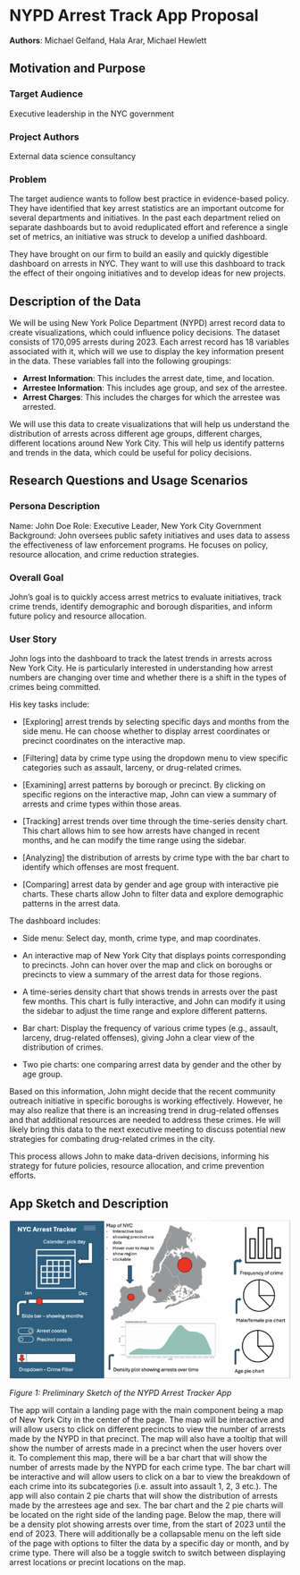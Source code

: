 # NYPD Arrest Track App Proposal

**Authors**: Michael Gelfand, Hala Arar, Michael Hewlett

## Motivation and Purpose

### Target Audience

Executive leadership in the NYC government

### Project Authors

External data science consultancy

### Problem

The target audience wants to follow best practice in evidence-based policy. They have identified that key arrest statistics are an important outcome for several departments and initiatives. In the past each department relied on separate dashboards but to avoid reduplicated effort and reference a single set of metrics, an initiative was struck to develop a unified dashboard.

They have brought on our firm to build an easily and quickly digestible dashboard on arrests in NYC. They want to will use this dashboard to track the effect of their ongoing initiatives and to develop ideas for new projects.

## Description of the Data

We will be using New York Police Department (NYPD) arrest record data to create visualizations, which could influence policy decisions. The dataset consists of 170,095 arrests during 2023. Each arrest record has 18 variables associated with it, which will we use to display the key information present in the data. These variables fall into the following groupings:

- **Arrest Information**: This includes the arrest date, time, and location.
- **Arrestee Information**: This includes age group, and sex of the arrestee.
- **Arrest Charges**: This includes the charges for which the arrestee was arrested.

We will use this data to create visualizations that will help us understand the distribution of arrests across different age groups, different charges, different locations around New York City. This will help us identify patterns and trends in the data, which could be useful for policy decisions.

## Research Questions and Usage Scenarios

### Persona Description

Name: John Doe
Role: Executive Leader, New York City Government
Background: John oversees public safety initiatives and uses data to assess the effectiveness of law enforcement programs. He focuses on policy, resource allocation, and crime reduction strategies.

### Overall Goal

John’s goal is to quickly access arrest metrics to evaluate initiatives, track crime trends, identify demographic and borough disparities, and inform future policy and resource allocation.

### User Story

John logs into the dashboard to track the latest trends in arrests across New York City. He is particularly interested in understanding how arrest numbers are changing over time and whether there is a shift in the types of crimes being committed. 

His key tasks include:

- [Exploring] arrest trends by selecting specific days and months from the side menu. He can choose whether to display arrest coordinates or precinct coordinates on the interactive map.

- [Filtering] data by crime type using the dropdown menu to view specific categories such as assault, larceny, or drug-related crimes.

- [Examining] arrest patterns by borough or precinct. By clicking on specific regions on the interactive map, John can view a summary of arrests and crime types within those areas.

- [Tracking] arrest trends over time through the time-series density chart. This chart allows him to see how arrests have changed in recent months, and he can modify the time range using the sidebar.


- [Analyzing] the distribution of arrests by crime type with the bar chart to identify which offenses are most frequent.

- [Comparing] arrest data by gender and age group with interactive pie charts. These charts allow John to filter data and explore demographic patterns in the arrest data.

The dashboard includes:

- Side menu: Select day, month, crime type, and map coordinates.

- An interactive map of New York City that displays points corresponding to precincts. John can hover over the map and click on boroughs or precincts to view a summary of the arrest data for those regions.

- A time-series density chart that shows trends in arrests over the past few months. This chart is fully interactive, and John can modify it using the sidebar to adjust the time range and explore different patterns.

- Bar chart: Display the frequency of various crime types (e.g., assault, larceny, drug-related offenses), giving John a clear view of the distribution of crimes.

- Two pie charts: one comparing arrest data by gender and the other by age group. 

Based on this information, John might decide that the recent community outreach initiative in specific boroughs is working effectively. However, he may also realize that there is an increasing trend in drug-related offenses and that additional resources are needed to address these crimes. He will likely bring this data to the next executive meeting to discuss potential new strategies for combating drug-related crimes in the city.

This process allows John to make data-driven decisions, informing his strategy for future policies, resource allocation, and crime prevention efforts.

## App Sketch and Description

![App Sketch](../img/Sketch.png "NYPD Arrest Tracker Sketch")

*Figure 1: Preliminary Sketch of the NYPD Arrest Tracker App*

The app will contain a landing page with the main component being a map of New York City in the center of the page. The map will be interactive and will allow users to click on different precincts to view the number of arrests made by the NYPD in that precinct. The map will also have a tooltip that will show the number of arrests made in a precinct when the user hovers over it. To complement this map, there will be a bar chart that will show the number of arrests made by the NYPD for each crime type. The bar chart will be interactive and will allow users to click on a bar to view the breakdown of each crime into its subcategories (i.e. assult into assault 1, 2, 3 etc.). The app will also contain 2 pie charts that will show the distribution of arrests made by the arrestees age and sex. The bar chart and the 2 pie charts will be located on the right side of the landing page. Below the map, there will be a density plot showing arrests over time, from the start of 2023 until the end of 2023. There will additionally be a collapsable menu on the left side of the page with options to filter the data by a specific day or month, and by crime type. There will also be a toggle switch to switch between displaying arrest locations or precint locations on the map.
